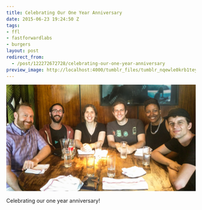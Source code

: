 ```yaml
---
title: Celebrating Our One Year Anniversary
date: 2015-06-23 19:24:50 Z
tags:
- ffl
- fastforwardlabs
- burgers
layout: post
redirect_from:
  - /post/122272672728/celebrating-our-one-year-anniversary
preview_image: http://localhost:4000/tumblr_files/tumblr_nqewle0krb1teyfqto1_1280.jpg
---
```


<img src="/tumblr_files/tumblr_nqewle0krb1teyfqto1_1280.jpg"/>

Celebrating our one year anniversary!
